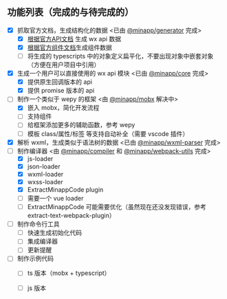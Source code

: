 
## 功能列表（完成的与待完成的）

* [x] 抓取官方文档，生成结构化的数据 <已由 [@minapp/generator][minapp-generator] 完成>
  - [x] [根据官方API文档](https://mp.weixin.qq.com/debug/wxadoc/dev/api/) 生成 wx api 数据
  - [x] [根据官方组件文档](https://mp.weixin.qq.com/debug/wxadoc/dev/component/)生成组件数据
  - [ ] 将生成的 typescripts 中的对象定义扁平化，不要出现对象中嵌套对象（方便在用户项目中引用）
* [x] 生成一个用户可以直接使用的 wx api 模块 <已由 [@minapp/core][minapp-core] 完成>
  - [x] 提供原生回调版本的 api
  - [x] 提供 promise 版本的 api
* [ ] 制作一个类似于 wepy 的框架 <由 [@minapp/mobx][minapp-mobx] 解决中>
  - [x] 嵌入 mobx，简化开发流程
  - [ ] 支持组件
  - [ ] 给框架添加更多的辅助函数，参考 wepy
  - [ ] 模板 class/属性/标签 等支持自动补全（需要 vscode 插件）
* [x] 解析 wxml，生成类似于语法树的数据 <已由 [@minapp/wxml-parser][minapp-wxml-parser] 完成>
* [ ] 制作编译器 <由 [@minapp/compiler][minapp-compiler] 和 [@minapp/webpack-utils][minapp-webpack-utils] 完成>
  - [x] js-loader
  - [x] json-loader
  - [x] wxml-loader
  - [x] wxss-loader
  - [x] ExtractMinappCode plugin
  - [ ] 需要一个 vue loader
  - [ ] ExtractMinappCode 可能需要优化（虽然现在还没发现错误，参考 extract-text-webpack-plugin）
* [ ] 制作命令行工具
  - [ ] 快速生成初始化代码
  - [ ] 集成编译器
  - [ ] 更新提醒
* [ ] 制作示例代码
  - [ ] ts 版本（mobx + typescript）
  - [ ] js 版本



[minapp-generator]: https://github.com/qiu8310/minapp/tree/master/packages/minapp-generator
[minapp-core]: https://github.com/qiu8310/minapp/tree/master/packages/minapp-core
[minapp-mobx]: https://github.com/qiu8310/minapp/tree/master/packages/minapp-mobx
[minapp-wxml-parser]: https://github.com/qiu8310/minapp/tree/master/packages/minapp-wxml-parser
[minapp-webpack-utils]: https://github.com/qiu8310/minapp/tree/master/packages/minapp-webpack-utils
[minapp-compiler]: https://github.com/qiu8310/minapp/tree/master/packages/minapp-compiler
[minapp-cli]: https://github.com/qiu8310/minapp/tree/master/packages/minapp-cli
[minapp-example-ts]: https://github.com/qiu8310/minapp/tree/master/packages/minapp-example-ts
[minapp-example-js]: https://github.com/qiu8310/minapp/tree/master/packages/minapp-example-js
[minapp-vscode]: https://github.com/qiu8310/minapp/tree/master/packages/minapp-vscode
